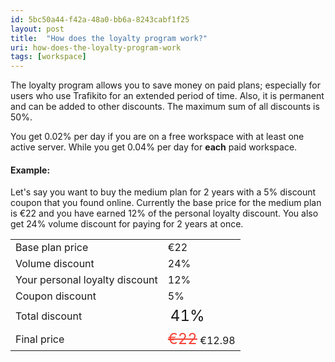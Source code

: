 ```yaml
---
id: 5bc50a44-f42a-48a0-bb6a-8243cabf1f25
layout: post
title:  "How does the loyalty program work?"
uri: how-does-the-loyalty-program-work
tags: [workspace]
---
```


The loyalty program allows you to save money on paid plans; especially for users who use Trafikito for an extended period of time. Also, it is permanent and can be added to other discounts. The maximum sum of all discounts is 50%.

<!-- more -->

You get 0.02% per day if you are on a free workspace with at least one active server. While you get 0.04% per day for **each** paid workspace.

#### Example:

Let's say you want to buy the medium plan for 2 years with a 5% discount coupon that you found online. Currently the base price for the medium plan is €22 and you have earned 12% of the personal loyalty discount. You also get 24% volume discount for paying for 2 years at once.

<table class="mdl-data-table mdl-shadow--2dp">
    <tr>
        <td class="mdl-data-table__cell--non-numeric">Base plan price</td>
        <td class="mdl-data-table__cell--non-numeric">€22</td>
    </tr>
    <tr>
        <td class="mdl-data-table__cell--non-numeric">Volume discount</td>
        <td class="mdl-data-table__cell--non-numeric">24%</td>
    </tr>
    <tr>
        <td class="mdl-data-table__cell--non-numeric">Your personal loyalty discount</td>
        <td class="mdl-data-table__cell--non-numeric">12%</td>
    </tr>
    <tr>
        <td class="mdl-data-table__cell--non-numeric">Coupon discount</td>
        <td class="mdl-data-table__cell--non-numeric">5%</td>
    </tr>
    <tr>
        <td class="mdl-data-table__cell--non-numeric">Total discount</td>
        <td class="mdl-data-table__cell--non-numeric" style="font-size: 1.5em">41%</td>
    </tr>
    <tr>
        <td class="mdl-data-table__cell--non-numeric">Final price</td>
        <td class="mdl-data-table__cell--non-numeric">
            <span style="font-size: 1.5em; text-decoration: line-through; color: #f44336;">€22</span>
            €12.98
        </td>
    </tr>
</table>
